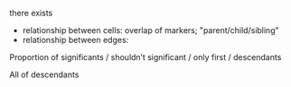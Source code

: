 ﻿there exists
- relationship between cells: overlap of markers; "parent/child/sibling"
- relationship between edges: 


Proportion of significants / shouldn’t significant
/ only first
/ descendants

All of descendants